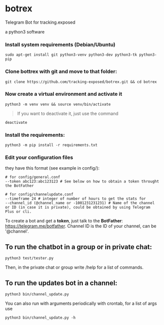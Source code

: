 # botrex
Telegram Bot for tracking.exposed

a python3 software


### Install system requirements (Debian/Ubuntu)

    sudo apt-get install git python3-venv python3-dev python3-tk python3-pip
    
### Clone bottrex with git and move to that folder:

    git clone https://github.com/tracking-exposed/botrex.git && cd botrex

### Now create a virtual environment and activate it

    python3 -m venv venv && source venv/bin/activate

> If you want to deactivate it, just use the command 

    deactivate

### Install the requirements:

    python3 -m pip install -r requirements.txt
    
### Edit your configuration files

they have this format (see example in config/):

    # for config/general.conf
    --token abc123:abc123123 # See below on how to obtain a token throught the BotFather
    
    # for config/channelupdate.conf
    --timeframe 24 # integer of number of hours to get the stats for
    --channel_id (@channel_name or -1001231231231) # Name of the channel or ID (in case it is private), could be obtained by using Telegram Plus or cli.


To create a bot and get a **token**, just talk to the **BotFather**: https://telegram.me/botfather. Channel ID is the ID of your channel, can be '@channel'.

## To run the chatbot in a group or in private chat:

    python3 test/tester.py

Then, in the private chat or group write /help for a list of commands.


## To run the updates bot in a channel:

    python3 bin/channel_update.py
    
You can also run with arguments periodically with crontab, for a list of args use
    
    python3 bin/channel_update.py -h
